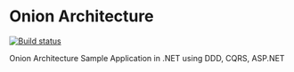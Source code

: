 # Onion Architecture
[![Build status](https://ci.appveyor.com/api/projects/status/iddro74s87s9ol50?svg=true)](https://ci.appveyor.com/project/akoken/onion-architecture)

Onion Architecture Sample Application in .NET using DDD, CQRS, ASP.NET
